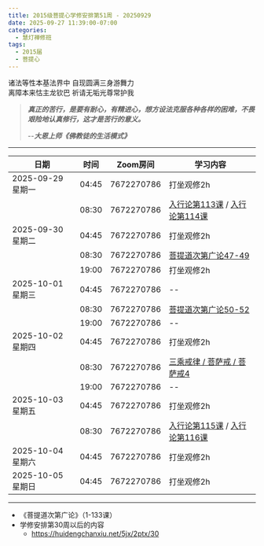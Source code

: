 ```yaml
---
title: 2015级菩提心学修安排第51周 - 20250929
date: 2025-09-27 11:39:00-07:00
categories:
  - 慧灯禅修班
tags:
  - 2015届
  - 菩提心
---
```

诸法等性本基法界中 自现圆满三身游舞力\
离障本来怙主龙钦巴 祈请无垢光尊常护我

> ***真正的苦行，是要有耐心，有精进心，想方设法克服各种各样的困难，不畏艰险地认真修行，这才是苦行的意义。***
>
> \--***大恩上师《佛教徒的生活模式》***

- - -

| 日期             | 时间    | Zoom房间     | 学习内容                                                                                                                                                                   |
| -------------- | ----- | ---------- | ---------------------------------------------------------------------------------------------------------------------------------------------------------------------- |
| 2025-09-29 星期一 | 04:45 | 7672270786 | 打坐观修2h                                                                                                                                                                 |
|                | 08:30 | 7672270786 | [入行论第113课](https://huidengchanxiu.net/refs/rxl/08#第一百一十三节课) / [入行论第114课](https://huidengchanxiu.net/refs/rxl/08#第一百一十四节课)                                                                                                               |
| 2025-09-30 星期二 | 04:45 | 7672270786 | 打坐观修2h                                                                                                                                                                 |
|                | 08:30 | 7672270786 | [菩提道次第广论47-49](https://box.hdcxb.net/%E7%A6%85%E4%BF%AE%E7%8F%AD/%E8%8F%A9%E6%8F%90%E9%81%93%E6%AC%A1%E7%AC%AC%E5%B9%BF%E8%AE%BA) |
|                | 19:00 | 7672270786 | 打坐观修2h                                                                                                                                                                   |
| 2025-10-01 星期三  | 04:45 | 7672270786 | --                                                                                                                                                                 |
|                | 08:30 | 7672270786 | [菩提道次第广论50-52](https://box.hdcxb.net/%E7%A6%85%E4%BF%AE%E7%8F%AD/%E8%8F%A9%E6%8F%90%E9%81%93%E6%AC%A1%E7%AC%AC%E5%B9%BF%E8%AE%BA) |
|                | 19:00 | 7672270786 | --                                                                                                                                                                 |
| 2025-10-02 星期四 | 04:45 | 7672270786 | 打坐观修2h                                                                                                                                                                 |
|                | 08:30 | 7672270786 | [三乘戒律 / 菩萨戒 / 菩萨戒4](https://www.huidengchanxiu.net/5jx/2ptx/37) |
|                | 19:00 | 7672270786 | \--                                                                                                                                                                    |
| 2025-10-03 星期五 | 04:45 | 7672270786 | 打坐观修2h                                                                                                                                                                 |
|                | 08:30 | 7672270786 | [入行论第115课](https://huidengchanxiu.net/refs/rxl/08#第一百一十五节课) / [入行论第116课](https://huidengchanxiu.net/refs/rxl/08#第一百一十六节课)                                                                                                              |
| 2025-10-04 星期六 | 04:45 | 7672270786 | 打坐观修2h                                                                                                                                                                 |
| 2025-10-05 星期日 | 04:45 | 7672270786 | 打坐观修2h                                                                                                                                                                 |

- - -

- 《菩提道次第广论》（1-133课）
- 学修安排第30周以后的内容
  * <https://huidengchanxiu.net/5jx/2ptx/30>

